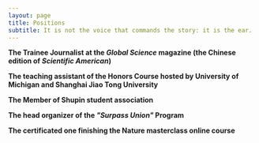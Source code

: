 ```yaml
---
layout: page
title: Positions
subtitle: It is not the voice that commands the story: it is the ear.
---
```






**The Trainee Journalist at the *Global Science* magazine (the Chinese edition of *Scientific American*)**

**The teaching assistant of the Honors Course hosted by University of Michigan and Shanghai Jiao Tong University**

**The Member of Shupin student association**

**The head organizer of the *"Surpass Union"* Program**

**The certificated one finishing the Nature masterclass online course**



